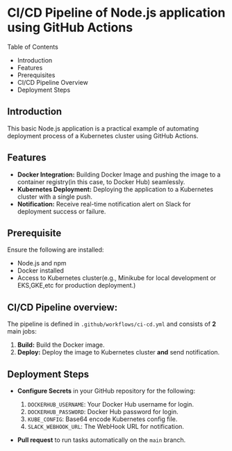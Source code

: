 # CI/CD Pipeline of Node.js application using GitHub Actions
Table of Contents
- Introduction
- Features
- Prerequisites
- CI/CD Pipeline Overview
- Deployment Steps

## Introduction
This basic Node.js application is a practical example of automating deployment process of a Kubernetes cluster using GitHub Actions. 

## Features
* **Docker Integration:** Building Docker Image and pushing the image to a container registry(in this case, to Docker Hub) seamlessly.
* **Kubernetes Deployment:** Deploying the application to a Kubernetes cluster with a single push.
* **Notification:** Receive real-time notification alert on Slack for deployment success or failure.

## Prerequisite
Ensure the following are installed:
* Node.js and npm
* Docker installed
* Access to Kubernetes cluster(e.g., Minikube for local development or EKS,GKE,etc for production deployment.)
  
## CI/CD Pipeline overview:
The pipeline is defined in `.github/workflows/ci-cd.yml` and consists of **2** main jobs:
 1. **Build:** Build the Docker image.
 2. **Deploy:** Deploy the image to Kubernetes cluster **and** send notification.

## Deployment Steps
- **Configure Secrets** in your GitHub repository for the following:
   1. `DOCKERHUB_USERNAME`: Your Docker Hub username for login.
   2. `DOCKERHUB_PASSWORD`: Docker Hub password for login.
   3. `KUBE_CONFIG`: Base64 encode Kubernetes config file.
   4. `SLACK_WEBHOOK_URL`: The WebHook URL for notification.

- **Pull request** to run tasks automatically on the `main` branch.
   




